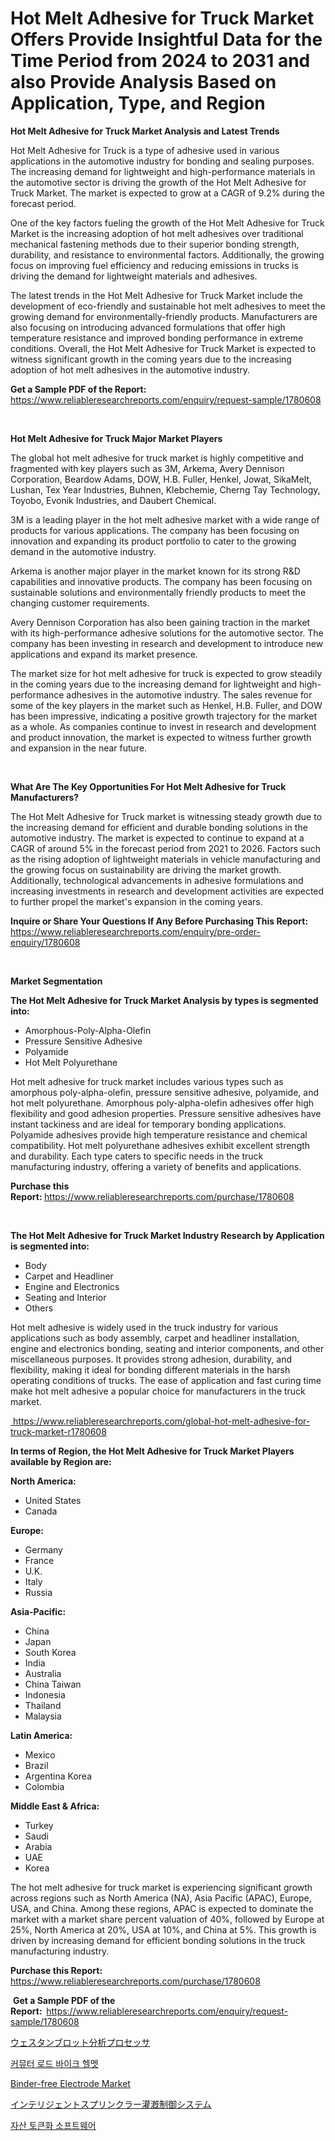 <p><h1>Hot Melt Adhesive for Truck Market Offers Provide Insightful Data for the Time Period from 2024 to 2031 and also Provide Analysis Based on Application, Type, and Region</h1></p><p><strong>Hot Melt Adhesive for Truck Market Analysis and Latest Trends</strong></p>
<p><p>Hot Melt Adhesive for Truck is a type of adhesive used in various applications in the automotive industry for bonding and sealing purposes. The increasing demand for lightweight and high-performance materials in the automotive sector is driving the growth of the Hot Melt Adhesive for Truck Market. The market is expected to grow at a CAGR of 9.2% during the forecast period.</p><p>One of the key factors fueling the growth of the Hot Melt Adhesive for Truck Market is the increasing adoption of hot melt adhesives over traditional mechanical fastening methods due to their superior bonding strength, durability, and resistance to environmental factors. Additionally, the growing focus on improving fuel efficiency and reducing emissions in trucks is driving the demand for lightweight materials and adhesives.</p><p>The latest trends in the Hot Melt Adhesive for Truck Market include the development of eco-friendly and sustainable hot melt adhesives to meet the growing demand for environmentally-friendly products. Manufacturers are also focusing on introducing advanced formulations that offer high temperature resistance and improved bonding performance in extreme conditions. Overall, the Hot Melt Adhesive for Truck Market is expected to witness significant growth in the coming years due to the increasing adoption of hot melt adhesives in the automotive industry.</p></p>
<p><strong>Get a Sample PDF of the Report:&nbsp;</strong> <a href="https://www.reliableresearchreports.com/enquiry/request-sample/1780608">https://www.reliableresearchreports.com/enquiry/request-sample/1780608</a></p>
<p>&nbsp;</p>
<p><strong>Hot Melt Adhesive for Truck Major Market Players</strong></p>
<p><p>The global hot melt adhesive for truck market is highly competitive and fragmented with key players such as 3M, Arkema, Avery Dennison Corporation, Beardow Adams, DOW, H.B. Fuller, Henkel, Jowat, SikaMelt, Lushan, Tex Year Industries, Buhnen, Klebchemie, Cherng Tay Technology, Toyobo, Evonik Industries, and Daubert Chemical.</p><p>3M is a leading player in the hot melt adhesive market with a wide range of products for various applications. The company has been focusing on innovation and expanding its product portfolio to cater to the growing demand in the automotive industry.</p><p>Arkema is another major player in the market known for its strong R&D capabilities and innovative products. The company has been focusing on sustainable solutions and environmentally friendly products to meet the changing customer requirements.</p><p>Avery Dennison Corporation has also been gaining traction in the market with its high-performance adhesive solutions for the automotive sector. The company has been investing in research and development to introduce new applications and expand its market presence.</p><p>The market size for hot melt adhesive for truck is expected to grow steadily in the coming years due to the increasing demand for lightweight and high-performance adhesives in the automotive industry. The sales revenue for some of the key players in the market such as Henkel, H.B. Fuller, and DOW has been impressive, indicating a positive growth trajectory for the market as a whole. As companies continue to invest in research and development and product innovation, the market is expected to witness further growth and expansion in the near future.</p></p>
<p>&nbsp;</p>
<p><strong>What Are The Key Opportunities For Hot Melt Adhesive for Truck Manufacturers?</strong></p>
<p><p>The Hot Melt Adhesive for Truck market is witnessing steady growth due to the increasing demand for efficient and durable bonding solutions in the automotive industry. The market is expected to continue to expand at a CAGR of around 5% in the forecast period from 2021 to 2026. Factors such as the rising adoption of lightweight materials in vehicle manufacturing and the growing focus on sustainability are driving the market growth. Additionally, technological advancements in adhesive formulations and increasing investments in research and development activities are expected to further propel the market's expansion in the coming years.</p></p>
<p><strong>Inquire or Share Your Questions If Any Before Purchasing This Report:</strong> <a href="https://www.reliableresearchreports.com/enquiry/pre-order-enquiry/1780608">https://www.reliableresearchreports.com/enquiry/pre-order-enquiry/1780608</a></p>
<p>&nbsp;</p>
<p><strong>Market Segmentation</strong></p>
<p><strong>The Hot Melt Adhesive for Truck Market Analysis by types is segmented into:</strong></p>
<p><ul><li>Amorphous-Poly-Alpha-Olefin</li><li>Pressure Sensitive Adhesive</li><li>Polyamide</li><li>Hot Melt Polyurethane</li></ul></p>
<p><p>Hot melt adhesive for truck market includes various types such as amorphous poly-alpha-olefin, pressure sensitive adhesive, polyamide, and hot melt polyurethane. Amorphous poly-alpha-olefin adhesives offer high flexibility and good adhesion properties. Pressure sensitive adhesives have instant tackiness and are ideal for temporary bonding applications. Polyamide adhesives provide high temperature resistance and chemical compatibility. Hot melt polyurethane adhesives exhibit excellent strength and durability. Each type caters to specific needs in the truck manufacturing industry, offering a variety of benefits and applications.</p></p>
<p><strong>Purchase this Report:&nbsp;</strong><a href="https://www.reliableresearchreports.com/purchase/1780608">https://www.reliableresearchreports.com/purchase/1780608</a></p>
<p>&nbsp;</p>
<p><strong>The Hot Melt Adhesive for Truck Market Industry Research by Application is segmented into:</strong></p>
<p><ul><li>Body</li><li>Carpet and Headliner</li><li>Engine and Electronics</li><li>Seating and Interior</li><li>Others</li></ul></p>
<p><p>Hot melt adhesive is widely used in the truck industry for various applications such as body assembly, carpet and headliner installation, engine and electronics bonding, seating and interior components, and other miscellaneous purposes. It provides strong adhesion, durability, and flexibility, making it ideal for bonding different materials in the harsh operating conditions of trucks. The ease of application and fast curing time make hot melt adhesive a popular choice for manufacturers in the truck market.</p></p>
<p><a href="https://www.reliableresearchreports.com/global-hot-melt-adhesive-for-truck-market-r1780608">&nbsp;https://www.reliableresearchreports.com/global-hot-melt-adhesive-for-truck-market-r1780608</a></p>
<p><strong>In terms of Region, the Hot Melt Adhesive for Truck Market Players available by Region are:</strong></p>
<p>
    <p> <strong> North America: </strong>
        <ul>
            <li>United States</li>
            <li>Canada</li>
        </ul>
        </p> 
    <p> <strong> Europe: </strong>
        <ul>
            <li>Germany</li>
            <li>France</li>
            <li>U.K.</li>
            <li>Italy</li>
            <li>Russia</li>
        </ul>
        </p> 
    <p> <strong> Asia-Pacific: </strong>
        <ul>
            <li>China</li>
            <li>Japan</li>
            <li>South Korea</li>
            <li>India</li>
            <li>Australia</li>
            <li>China Taiwan</li>
            <li>Indonesia</li>
            <li>Thailand</li>
            <li>Malaysia</li>
        </ul>
        </p> 
    <p> <strong> Latin America: </strong>
        <ul>
            <li>Mexico</li>
            <li>Brazil</li>
            <li>Argentina Korea</li>
            <li>Colombia</li>
        </ul>
        </p> 
    <p> <strong> Middle East & Africa: </strong>
        <ul>
            <li>Turkey</li>
            <li>Saudi</li>
            <li>Arabia</li>
            <li>UAE</li>
            <li>Korea</li>
        </ul>
    </p>
    </p>
<p><p>The hot melt adhesive for truck market is experiencing significant growth across regions such as North America (NA), Asia Pacific (APAC), Europe, USA, and China. Among these regions, APAC is expected to dominate the market with a market share percent valuation of 40%, followed by Europe at 25%, North America at 20%, USA at 10%, and China at 5%. This growth is driven by increasing demand for efficient bonding solutions in the truck manufacturing industry.</p></p>
<p><strong>Purchase this Report: </strong><a href="https://www.reliableresearchreports.com/purchase/1780608">https://www.reliableresearchreports.com/purchase/1780608</a></p>
<p>&nbsp;<strong>Get a Sample PDF of the Report:&nbsp;&nbsp;</strong><a href="https://www.reliableresearchreports.com/enquiry/request-sample/1780608">https://www.reliableresearchreports.com/enquiry/request-sample/1780608</a></p>
<p><strong></strong></p>
<p><p><a href="https://github.com/mm14022023/Market-Research-Report-List-1/blob/main/9519604105755.md">ウェスタンブロット分析プロセッサ</a></p><p><a href="https://github.com/alpinestartsekian/Market-Research-Report-List-1/blob/main/730383299505.md">커뮤터 로드 바이크 헬멧</a></p><p><a href="https://issuu.com/reportprime-2/docs/binder-free-electrode-market-size-2030.pptx">Binder-free Electrode Market</a></p><p><a href="https://github.com/NikitaBruen/Market-Research-Report-List-1/blob/main/7668789105756.md">インテリジェントスプリンクラー灌漑制御システム</a></p><p><a href="https://github.com/muchswr/Market-Research-Report-List-1/blob/main/980040899506.md">자산 토큰화 소프트웨어</a></p></p>